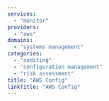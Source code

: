 ```yaml
---
services:
  - "monitor"
providers:
  - "aws"
domains:
  - "systems management"
categories:
  - "auditing"
  - "configuration management"
  - "risk assessment"
title: "AWS Config"
linkTitle: "AWS Config"
---
```

